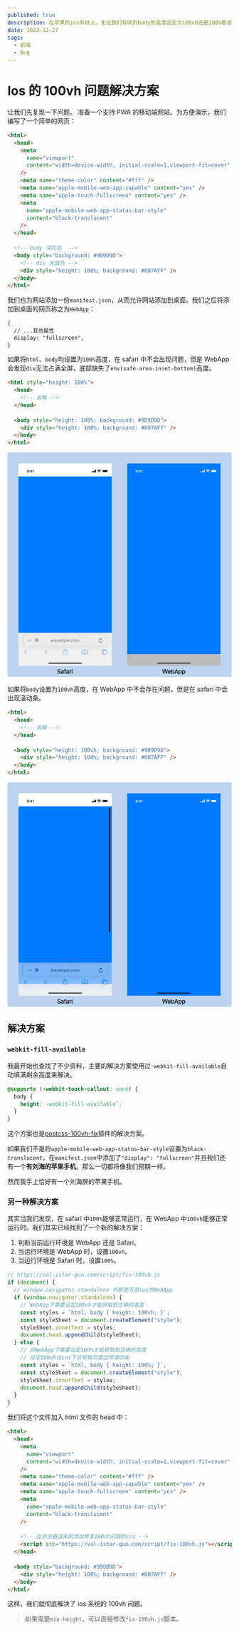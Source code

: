 ```yaml
---
published: true
description: 在苹果的ios系统上，无论我们将网页body的高度设定为100vh还是100%都会出现Bug。
date: 2023-12-27
tags:
  - 前端
  - Bug
---
```


# Ios 的 100vh 问题解决方案

让我们先复现一下问题。
准备一个支持 PWA 的移动端网站。为方便演示，我们编写了一个简单的网页：

```html
<html>
  <head>
    <meta
      name="viewport"
      content="width=device-width, initial-scale=1,viewport-fit=cover"
    />
    <meta name="theme-color" content="#fff" />
    <meta name="apple-mobile-web-app-capable" content="yes" />
    <meta name="apple-touch-fullscreen" content="yes" />
    <meta
      name="apple-mobile-web-app-status-bar-style"
      content="black-translucent"
    />
  </head>

  <!-- body 深灰色  -->
  <body style="background: #9D9D9D">
    <!-- div 天蓝色 -->
    <div style="height: 100%; background: #007AFF" />
  </body>
</html>
```

我们也为网站添加一份`manifest.json`，从而允许网站添加到桌面。我们之后将添加到桌面的网页称之为`WebApp`：

```json5
{
  // ...其他属性
  display: "fullscreen",
}
```

如果将`html`、`body`均设置为`100%`高度，在 safari 中不会出现问题，但是 WebApp 会发现`div`无法占满全屏，底部缺失了`env(safe-area-inset-bottom)`高度。

```html
<html style="height: 100%">
  <head>
    <!-- 省略 -->
  </head>

  <body style="height: 100%; background: #9D9D9D">
    <div style="height: 100%; background: #007AFF" />
  </body>
</html>
```

![Body 100%](./assets/full.png "Body 100%")

如果将`body`设置为`100vh`高度，在 WebApp 中不会存在问题，但是在 safari 中会出现滚动条。

```html
<html>
  <head>
    <!-- 省略 -->
  </head>

  <body style="height: 100vh; background: #9D9D9D">
    <div style="height: 100%; background: #007AFF" />
  </body>
</html>
```

![Body 100vh](./assets/screen.png "Body 100vh")

## 解决方案

### `webkit-fill-available`

我最开始也查找了不少资料，主要的解决方案使用过`-webkit-fill-available`自动填满剩余高度来解决。

```css
@supports (-webkit-touch-callout: none) {
  body {
    height: -webkit-fill-available`;
  }
}
```

这个方案也是[postcss-100vh-fix](https://github.com/postcss/postcss-100vh-fix)插件的解决方案。

如果我们不是将`apple-mobile-web-app-status-bar-style`设置为`black-translucent`，在`manifest.json`中添加了`"display": "fullscreen"`并且我们还有一个**有刘海的苹果手机**。那么一切都将像我们预期一样。

然而我手上恰好有一个刘海屏的苹果手机。

### 另一种解决方案

其实当我们发现，在 safari 中`100%`能够正常运行，在 WebApp 中`100vh`能够正常运行时。我们其实已经找到了一个新的解决方案：

1. 判断当前运行环境是 WebApp 还是 Safari。
1. 当运行环境是 WebApp 时，设置`100vh`。
1. 当运行环境是 Safari 时，设置`100%`。

```javascript
// https://val-istar-guo.com/script/fix-100vh.js
if (document) {
  // window.navigator.standalone 判断是否是ios的WebApp
  if (window.navigator.standalone) {
    // WebApp下需要设定100vh才能获取到正确的高度
    const styles = `html, body { height: 100vh; }`;
    const styleSheet = document.createElement("style");
    styleSheet.innerText = styles;
    document.head.appendChild(styleSheet);
  } else {
    // 非WebApp下需要设定100%才能获取到正确的高度
    // 设定100vh在ios下会导致页面出现滚动条
    const styles = `html, body { height: 100%; }`;
    const styleSheet = document.createElement("style");
    styleSheet.innerText = styles;
    document.head.appendChild(styleSheet);
  }
}
```

我们将这个文件加入 html 文件的 head 中：

```html
<html>
  <head>
    <meta
      name="viewport"
      content="width=device-width, initial-scale=1,viewport-fit=cover"
    />
    <meta name="theme-color" content="#fff" />
    <meta name="apple-mobile-web-app-capable" content="yes" />
    <meta name="apple-touch-fullscreen" content="yes" />
    <meta
      name="apple-mobile-web-app-status-bar-style"
      content="black-translucent"
    />

    <!-- 在浏览器渲染前添加修复100vh问题的css -->
    <script src="https://val-istar-guo.com/script/fix-100vh.js"></script>
  </head>

  <body style="background: #9D9D9D">
    <div style="height: 100%; background: #007AFF" />
  </body>
</html>
```

这样，我们就彻底解决了 ios 系统的 100vh 问题。

> 如果需要`min-height`，可以直接修改`fix-100vh.js`脚本。
